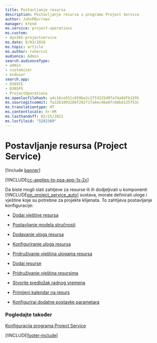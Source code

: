 ```yaml
---
title: Postavljanje resursa
description: Postavljanje resursa u programu Project Service
author: JohnPBurrows
manager: kfend
ms.service: project-operations
ms.custom:
- dyn365-projectservice
ms.date: 8/03/2018
ms.topic: article
ms.author: ruhercul
audience: Admin
search.audienceType:
- admin
- customizer
- enduser
search.app:
- D365CE
- D365PS
- ProjectOperations
ms.openlocfilehash: a4c16ce551c659be2c27fd125d97a74a9dfb3295
ms.sourcegitcommit: fa32b1893286f20271fa4ec4be8fc68bd135f53c
ms.translationtype: HT
ms.contentlocale: hr-HR
ms.lasthandoff: 02/15/2021
ms.locfileid: "5282369"
---
```

# <a name="set-up-resources-project-service"></a>Postavljanje resursa (Project Service)

[!include [banner](../includes/psa-now-project-operations.md)]

[!INCLUDE[cc-applies-to-psa-app-1x-2x](../includes/cc-applies-to-psa-app-1x-2x.md)]

Da biste mogli slati zahtjeve za resurse ili ih dodjeljivati u komponenti [!INCLUDE[pn_project_service_auto](../includes/pn-project-service-auto.md)] sustava, morate definirati uloge i vještine koje su potrebne za projekte klijenata. To zahtijeva postavljanje konfiguracije:  
  
-   [Dodaj vještine resursa](../psa/add-resource-skills.md)  
  
-   [Postavljanje modela stručnosti](../psa/set-up-proficiency-models.md)  
  
-   [Dodavanje uloga resursa](../psa/add-resource-roles.md)  
  
-   [Konfiguriranje uloga resursa](../psa/configure-resource-roles.md)  
  
-   [Pridruživanje vještina ulogama resursa](../psa/associate-skills-with-resource-roles.md)  
  
-   [Dodaj resurse](../psa/add-resources.md)  
  
-   [Pridruživanje vještina resursima](../psa/associate-skills-with-resources.md)  
  
-   [Stvorite predložak radnog vremena](../psa/create-work-hours-template.md)  
  
-   [Primijeni kalendar na resurs](../psa/apply-calendar-resource.md)  
  
-   [Konfiguriraj dodatne postavke parametara](../psa/configure-additional-parameters-settings.md)  
  
### <a name="see-also"></a>Pogledajte također  
 [Konfiguracija programa Project Service](../psa/configure.md)


[!INCLUDE[footer-include](../includes/footer-banner.md)]